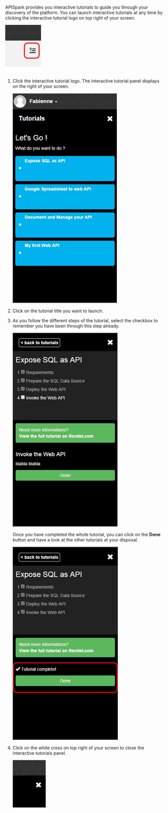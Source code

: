 APISpark provides you interactive tutorials to guide you through your discovery of the platform. You can launch interactive tutorials at any time by clicking the interactive tutorial logo on top right of your screen. 

![interactive tutorial logo](images/17.jpg "interactive tutorial logo")

1. Click the interactive tutorial logo. The interactive tutorial panel displays on the right of your screen.

	![interactive tutorials list](images/18.jpg "interactive tutorials list")

2. Click on the tutorial title you want to launch.
3. As you follow the different steps of the tutorial, select the checkbox to remember you have been through this step already.

	![checkboxes](images/19.jpg "checkboxes")

	Once you have completed the whole tutorial, you can click on the **Done** button and have a look at the other tutorials at your disposal.

	![Done button](images/20.jpg "Done button")

4. Click on the white cross on top right of your screen to close the interactive tutorials panel.


	![close interactive tutorials panel](images/21.jpg "close interactive tutorials panel")